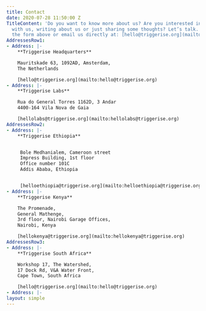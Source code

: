 ```yaml
---
title: Contact
date: 2020-07-28 11:50:00 Z
TitleContent: 'Do you want to know more about us? Are you interested in investing
  with us, writing about us or just sharing some thoughts? Let’s talk. You can use
  the form above or email us directly at: [hello@triggerise.org](mailto:hello@triggerise.org)'
AddressesRow1:
- Address: |-
    **Triggerise Headquarters**

    Mauritskade 63, 1092AD, Amsterdam,
    The Netherlands

    [hello@triggerise.org](mailto:hello@triggerise.org)
- Address: |-
    **Triggerise Labs**

    Rua do General Torres 1162D, 3 Andar
    4400-164 Vila Nova de Gaia

    [hellolabs@triggerise.org](mailto:hellolabs@triggerise.org)
AddressesRow2:
- Address: |-
    **Triggerise Ethiopia**


     Bole Medhanialem, Cameroon street
     Impress Building, 1st floor
     Office number 101C
     Addis Ababa, Ethiopia


     [helloethiopia@triggerise.org](mailto:helloethiopia@triggerise.org)
- Address: |-
    **Triggerise Kenya**

    The Promenade,
    General Mathenge,
    3rd floor, Nairobi Garage Offices,
    Nairobi, Kenya

    [hellokenya@triggerise.org](mailto:hellokenya@triggerise.org)
AddressesRow3:
- Address: |-
    **Triggerise South Africa**

    Workshop 17, The Watershed,
    17 Dock Rd, V&A Water Front,
    Cape Town, South Africa

    [hello@triggerise.org](mailto:hello@triggerise.org)
- Address: |-
layout: simple
---
```


